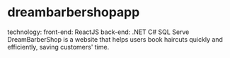 # dreambarbershopapp
technology:
front-end: ReactJS
back-end: .NET C#
SQL Serve
DreamBarberShop is a website that helps users book haircuts quickly and efficiently, saving customers' time.
